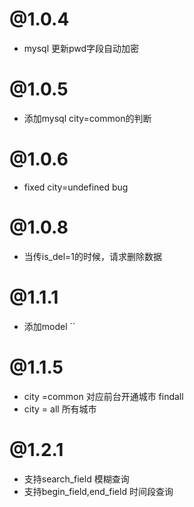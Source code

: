# @1.0.4
- mysql 更新pwd字段自动加密

# @1.0.5
- 添加mysql  city=common的判断

# @1.0.6
- fixed city=undefined bug

# @1.0.8
- 当传is_del=1的时候，请求删除数据

# @1.1.1
- 添加model  ``

# @1.1.5
- city =common 对应前台开通城市 findall
- city = all 所有城市

# @1.2.1
- 支持search_field 模糊查询
- 支持begin_field,end_field 时间段查询
